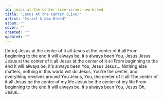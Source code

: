 ```yaml
---
id: jesus-at-the-center-live-israel-new-breed
title: "Jesus At the Center (Live)"
artist: "Israel & New Breed"
album: ""
cover: ""
created: ""
updated: ""
---
```


[Intro]
Jesus at the center of it all
Jesus at the center of it all
From beginning to the end
It will always be, it's always been You, Jesus
Jesus
Jesus at the center of it all
Jesus at the center of it all
From beginning to the end
It will always be, it's always been You, Jesus
Jesus...
Nothing else matters, nothing in this world will do
Jesus, You're the center, and everything revolves around You
Jesus, You, the center of it all
The center of it all
Jesus be the center of my life
Jesus be the center of my life
From beginning to the end
It will always be, it's always been You, Jesus
Oh, Jesus...